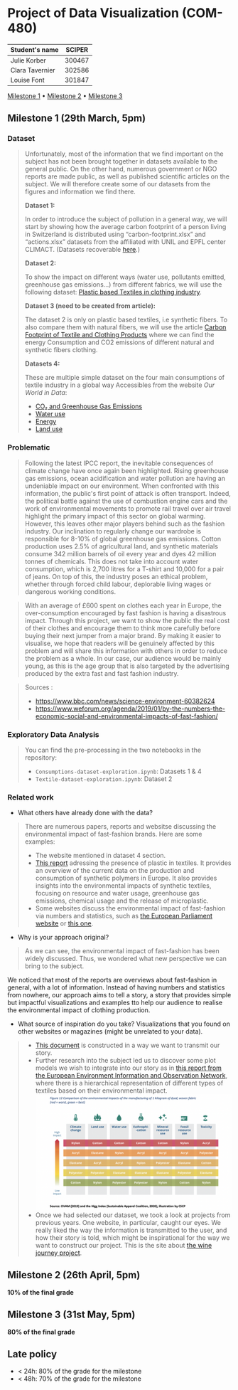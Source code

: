 # Project of Data Visualization (COM-480)

|  Student's name  | SCIPER |
| ---------------- | ------ |
| Julie Korber | 300467 |
| Clara Tavernier | 302586 |
| Louise Font | 301847 |

[Milestone 1](#milestone-1) • [Milestone 2](#milestone-2) • [Milestone 3](#milestone-3)

## Milestone 1 (29th March, 5pm)


### Dataset

> Unfortunately, most of the information that we find important on the subject has not been brought together in datasets available to the general public. On the other hand, numerous government or NGO reports are made public, as well as published scientific articles on the subject. We will therefore create some of our datasets from the figures and information we find there.
>
> **Dataset 1:**
> 
> In order to introduce the subject of pollution in a general way, we will start by showing how the average carbon footprint of a person living in Switzerland is distributed using “carbon-footprint.xlsx” and “actions.xlsx” datasets from the affiliated with UNIL and EPFL center CLIMACT. (Datasets recoverable [here](https://climpact.ch/about).)
>
> **Dataset 2:**
> 
> To show the impact on different ways (water use, pollutants emitted, greenhouse gas emissions…) from different fabrics, we will use the following dataset: [Plastic based Textiles in clothing industry](https://www.kaggle.com/datasets/purohitgaurav/plastic-based-textiles-in-clothing-industry). 
>
> **Dataset 3 (need to be created from article):**
> 
> The dataset 2 is only on plastic based textiles, i.e synthetic fibers. To also compare them with natural fibers, we will use the article [Carbon Footprint of Textile and Clothing Products](https://www.researchgate.net/publication/276193965_Carbon_Footprint_of_Textile_and_Clothing_Products) where we can find the energy Consumption and CO2 emissions of different natural and synthetic fibers clothing.
>
> **Datasets 4:**
> 
> These are multiple simple dataset on the four main consumptions of textile industry in a global way
> Accessibles from the website *Our World in Data*:
> - [CO₂ and Greenhouse Gas Emissions](https://ourworldindata.org/co2-and-greenhouse-gas-emissions)
> - [Water use](https://ourworldindata.org/water-use-stress)
> - [Energy](https://ourworldindata.org/energy)
> - [Land use](https://ourworldindata.org/land-use)

### Problematic

> Following the latest IPCC report, the inevitable consequences of climate change have once again been highlighted. Rising greenhouse gas emissions, ocean acidification and water pollution are having an undeniable impact on our environment. When confronted with this information, the public's first point of attack is often transport. Indeed, the political battle against the use of combustion engine cars and the work of environmental movements to promote rail travel over air travel highlight the primary impact of this sector on global warming. However, this leaves other major players behind such as the fashion industry. Our inclination to regularly change our wardrobe is responsible for 8-10% of global greenhouse gas emissions. Cotton production uses 2.5% of agricultural land, and synthetic materials consume 342 million barrels of oil every year and dyes 42 million tonnes of chemicals. This does not take into account water consumption, which is 2,700 litres for a T-shirt and 10,000 for a pair of jeans. On top of this, the industry poses an ethical problem, whether through forced child labour, deplorable living wages or dangerous working conditions. 

> With an average of £600 spent on clothes each year in Europe, the over-consumption encouraged by fast fashion is having a disastrous impact. Through this project, we want to show the public the real cost of their clothes and encourage them to think more carefully before buying their next jumper from a major brand. By making it easier to visualise, we hope that readers will be genuinely affected by this problem and will share this information with others in order to reduce the problem as a whole. In our case, our audience would be mainly young, as this is the age group that is also targeted by the advertising produced by the extra fast and fast fashion industry. 

> Sources : 
> - https://www.bbc.com/news/science-environment-60382624
> - https://www.weforum.org/agenda/2019/01/by-the-numbers-the-economic-social-and-environmental-impacts-of-fast-fashion/

### Exploratory Data Analysis

> You can find the pre-processing in the two notebooks in the repository:
> - `Consumptions-dataset-exploration.ipynb`: Datasets 1 & 4
> - `Textile-dataset-exploration.ipynb`: Dataset 2

### Related work

- What others have already done with the data?
> There are numerous papers, reports and websitse discussing the environmental impact of fast-fashion brands. Here are some examples: 
> - The website mentioned in dataset 4 section. 
> - [This report](https://www.eionet.europa.eu/etcs/etc-wmge/products/etc-wmge-reports/plastic-in-textiles-potentials-for-circularity-and-reduced-environmental-and-climate-impacts) adressing the presence of plastic in textiles. It provides an overview of the current data on the production and consumption of synthetic polymers in Europe. It also provides insights into the environmental impacts of synthetic textiles, focusing on resource and water usage, greenhouse gas emissions, chemical usage and the release of microplastic. 
> - Some websites discuss the environmental impact of fast-fashion via numbers and statistics, such as [the European Parliament website](https://www.europarl.europa.eu/topics/en/article/20201208STO93327/the-impact-of-textile-production-and-waste-on-the-environment-infographics) or [this one](https://illuminem.com/illuminemvoices/behind-the-seams-shocking-fast-fashion-statistics-you-need-to-know).

- Why is your approach original?

> As we can see, the environmental impact of fast-fashion has been widely discussed. Thus, we wondered what new perspective we can bring to the subject. 

We noticed that most of the reports are overviews about fast-fashion in general, with a lot of information. Instead of having numbers and statistics from nowhere, our approach aims to tell a story, a story that provides simple but impactful visualizations and examples tto help our audience to realise the environmental impact of clothing production. 

- What source of inspiration do you take? Visualizations that you found on other websites or magazines (might be unrelated to your data).
> - [This document](https://librairie.ademe.fr/ged/4367/lrdml_expo_affiche_a2_conception_version_def.pdf) is constructed in a way we want to transmit our story. 
> - Further research into the subject led us to discover some plot models we wish to integrate into our story as in [this report from the European Environment Information and Observation Network](https://www.eionet.europa.eu/etcs/etc-wmge/products/etc-wmge-reports/plastic-in-textiles-potentials-for-circularity-and-reduced-environmental-and-climate-impacts), where there is a hierarchical representation of different types of textiles based on their environmental impact. 
> ![image](images/figure12.png)
> - Once we had selected our dataset, we took a look at projects from previous years. One website, in particular, caught our eyes. We really liked the way the information is transmitted to the user, and how their story is told, which might be inspirational for the way we want to construct our project. This is the site about [the wine journey project](https://com-480-data-visualization.github.io/com-480-project-onvagagner/website/index.html). 


## Milestone 2 (26th April, 5pm)

**10% of the final grade**


## Milestone 3 (31st May, 5pm)

**80% of the final grade**


## Late policy

- < 24h: 80% of the grade for the milestone
- < 48h: 70% of the grade for the milestone

